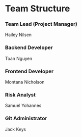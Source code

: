 # Team Structure
### Team Lead (Project Manager)
Hailey Nilsen
### Backend Developer
Toan Nguyen
### Frontend Developer
Montana Nicholson
### Risk Analyst
Samuel Yohannes
### Git Administrator
Jack Keys
